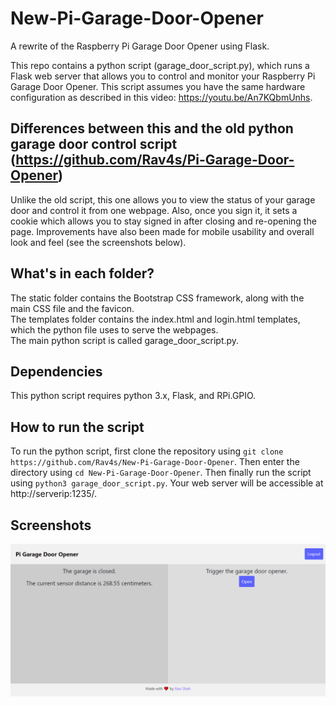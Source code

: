 # New-Pi-Garage-Door-Opener
A rewrite of the Raspberry Pi Garage Door Opener using Flask.   
   
This repo contains a python script (garage_door_script.py), which runs a Flask web server that allows you to control and monitor your Raspberry Pi Garage Door Opener. This script assumes you have the same hardware configuration as described in this video: https://youtu.be/An7KQbmUnhs.   
   
## Differences between this and the old python garage door control script (https://github.com/Rav4s/Pi-Garage-Door-Opener)
Unlike the old script, this one allows you to view the status of your garage door and control it from one webpage. Also, once you sign it, it sets a cookie which allows you to stay signed in after closing and re-opening the page. Improvements have also been made for mobile usability and overall look and feel (see the screenshots below).   

## What's in each folder?
The static folder contains the Bootstrap CSS framework, along with the main CSS file and the favicon.   
The templates folder contains the index.html and login.html templates, which the python file uses to serve the webpages.   
The main python script is called garage_door_script.py.   

## Dependencies
This python script requires python 3.x, Flask, and RPi.GPIO.   

## How to run the script
To run the python script, first clone the repository using `git clone https://github.com/Rav4s/New-Pi-Garage-Door-Opener`. Then enter the directory using `cd New-Pi-Garage-Door-Opener`. Then finally run the script using `python3 garage_door_script.py`. Your web server will be accessible at http://serverip:1235/.   

## Screenshots
![Screenshot of main page](Screenshot%202020-12-26%20170542.png)
